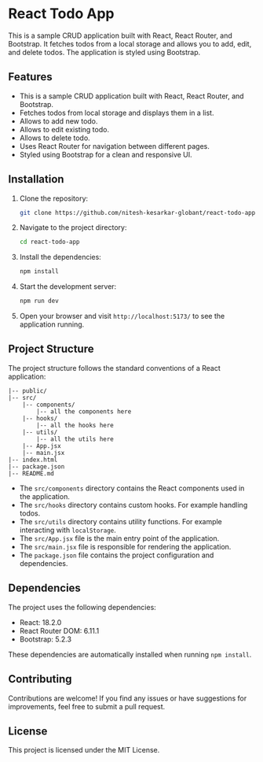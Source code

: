 
# React Todo App

This is a sample CRUD application built with React, React Router, and Bootstrap. 
It fetches todos from a local storage and allows you to add, edit, and delete todos. The application is styled using Bootstrap.

## Features

- This is a sample CRUD application built with React, React Router, and Bootstrap.
- Fetches todos from local storage and displays them in a list.
- Allows to add new todo.
- Allows to edit existing todo.
- Allows to delete todo.
- Uses React Router for navigation between different pages.
- Styled using Bootstrap for a clean and responsive UI.

## Installation

1. Clone the repository:

   ```bash
   git clone https://github.com/nitesh-kesarkar-globant/react-todo-app
   ```

2. Navigate to the project directory:

   ```bash
   cd react-todo-app
   ```

3. Install the dependencies:

   ```bash
   npm install
   ```

4. Start the development server:

   ```bash
   npm run dev
   ```

5. Open your browser and visit `http://localhost:5173/` to see the application running.

## Project Structure

The project structure follows the standard conventions of a React application:

```
|-- public/
|-- src/
    |-- components/
        |-- all the components here
    |-- hooks/
        |-- all the hooks here
    |-- utils/
        |-- all the utils here
    |-- App.jsx
    |-- main.jsx
|-- index.html
|-- package.json
|-- README.md
```

- The `src/components` directory contains the React components used in the application.
- The `src/hooks` directory contains custom hooks. For example handling todos.
- The `src/utils` directory contains utility functions. For example interacting with `localStorage`.
- The `src/App.jsx` file is the main entry point of the application.
- The `src/main.jsx` file is responsible for rendering the application.
- The `package.json` file contains the project configuration and dependencies.

## Dependencies

The project uses the following dependencies:

- React: 18.2.0
- React Router DOM: 6.11.1
- Bootstrap: 5.2.3

These dependencies are automatically installed when running `npm install`.

## Contributing

Contributions are welcome! If you find any issues or have suggestions for improvements, feel free to submit a pull request.

## License

This project is licensed under the MIT License.
